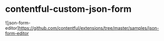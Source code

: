 # contentful-custom-json-form

![json-form-editor]https://github.com/contentful/extensions/tree/master/samples/json-form-editor
